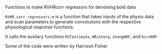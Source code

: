 Functions to make RVHRcorr regressors for denoising bold data

`RVHR_corr_regressors.m` is a function that takes inputs of the physio data and scan parameters to generate convolutions with the respective physiological response functions.

It calls the auxilary functions `RVTestimate`, `HRinterp`, `zhangHRF`, and `birnRRF`

Some of the code were written by Harrison Fisher
